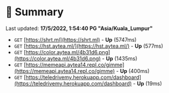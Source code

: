 # 📖 Summary
Last updated: **17/5/2022, 1:54:40 PG "Asia/Kuala_Lumpur"**

- `GET` [https://shrt.ml](https://shrt.ml) - **Up** (5747ms)
- `GET` [https://hst.aytea.ml/](https://hst.aytea.ml/) - **Up** (577ms)
- `GET` [https://color.aytea.ml/4b31d6.png](https://color.aytea.ml/4b31d6.png) - **Up** (1435ms)
- `GET` [https://memeapi.aytea14.repl.co/gimme](https://memeapi.aytea14.repl.co/gimme) - **Up** (400ms)
- `GET` [https://teledrivemy.herokuapp.com/dashboard](https://teledrivemy.herokuapp.com/dashboard) - **Up** (19ms)

